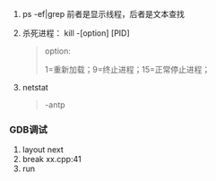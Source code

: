 1. ps -ef|grep 前者是显示线程，后者是文本查找

2. 杀死进程： kill -[option] [PID]

   > option:
   >
   > 1=重新加载；9=终止进程；15=正常停止进程；
   
3. netstat

   > -antp

### GDB调试

1. layout next
2. break xx.cpp:41
3. run

